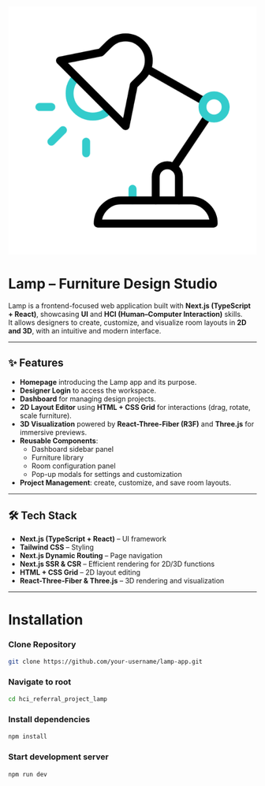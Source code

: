 ![Lamp App Banner](./public/desk-lamp.gif)
# Lamp – Furniture Design Studio

Lamp is a frontend-focused web application built with **Next.js (TypeScript + React)**, showcasing **UI** and **HCI (Human–Computer Interaction)** skills.  
It allows designers to create, customize, and visualize room layouts in **2D and 3D**, with an intuitive and modern interface.  

---

## ✨ Features

- **Homepage** introducing the Lamp app and its purpose.  
- **Designer Login** to access the workspace.  
- **Dashboard** for managing design projects.  
- **2D Layout Editor** using **HTML + CSS Grid** for interactions (drag, rotate, scale furniture).  
- **3D Visualization** powered by **React-Three-Fiber (R3F)** and **Three.js** for immersive previews.  
- **Reusable Components**:
  - Dashboard sidebar panel  
  - Furniture library  
  - Room configuration panel  
  - Pop-up modals for settings and customization  
- **Project Management**: create, customize, and save room layouts.  

---

## 🛠️ Tech Stack

- **Next.js (TypeScript + React)** – UI framework  
- **Tailwind CSS** – Styling  
- **Next.js Dynamic Routing** – Page navigation  
- **Next.js SSR & CSR** – Efficient rendering for 2D/3D functions  
- **HTML + CSS Grid** – 2D layout editing  
- **React-Three-Fiber & Three.js** – 3D rendering and visualization  

---

# Installation

### Clone Repository
```bash
git clone https://github.com/your-username/lamp-app.git
```

### Navigate to root
```bash
cd hci_referral_project_lamp
```

### Install dependencies
```bash
npm install
```

### Start development server
```bash
npm run dev
```

